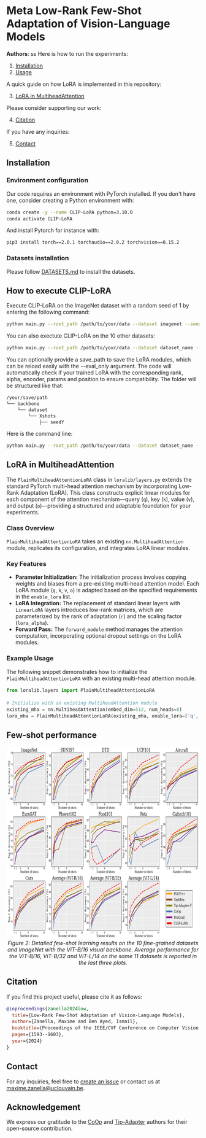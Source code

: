 # Meta Low-Rank Few-Shot Adaptation of Vision-Language Models

**Authors**:
ss
Here is how to run the experiments:

1. [Installation](#installation) 
2. [Usage](#how-to-execute-CLIP-LoRA) 

A quick guide on how LoRA is implemented in this repository:

3. [LoRA in MultiheadAttention](#lora-in-multiheadattention)

Please consider supporting our work:

4. [Citation](#citation)

If you have any inquiries:

5. [Contact](#contact)
   

## Installation 

### Environment configuration

Our code requires an environment with PyTorch installed. If you don't have one, consider creating a Python environment with:
```bash
conda create -y --name CLIP-LoRA python=3.10.0
conda activate CLIP-LoRA
```
And install Pytorch for instance with:
```bash
pip3 install torch==2.0.1 torchaudio==2.0.2 torchvision==0.15.2
```

### Datasets installation

Please follow [DATASETS.md](DATASETS.md) to install the datasets.

## How to execute CLIP-LoRA

Execute CLIP-LoRA on the ImageNet dataset with a random seed of 1 by entering the following command:

```bash
python main.py --root_path /path/to/your/data --dataset imagenet --seed 1
```

You can also exectute CLIP-LoRA on the 10 other datasets:

```bash
python main.py --root_path /path/to/your/data --dataset dataset_name --seed 1
```

You can optionally provide a save_path to save the LoRA modules, which can be reload easily with the --eval_only argument. The code will automatically check if your trained LoRA with the corresponding rank, alpha, encoder, params and position to ensure compatibility. The folder will be structured like that:
```
/your/save/path
└── backbone
    └── dataset
        └── Xshots
            ├── seedY
```

Here is the command line:
```bash
python main.py --root_path /path/to/your/data --dataset dataset_name --seed 1 --save_path /your/save/path --eval_only 
```

## LoRA in MultiheadAttention

The `PlainMultiheadAttentionLoRA` class in `loralib/layers.py` extends the standard PyTorch multi-head attention mechanism by incorporating Low-Rank Adaptation (LoRA). This class constructs explicit linear modules for each component of the attention mechanism—query (`q`), key (`k`), value (`v`), and output (`o`)—providing a structured and adaptable foundation for your experiments.

### Class Overview

`PlainMultiheadAttentionLoRA` takes an existing `nn.MultiheadAttention` module, replicates its configuration, and integrates LoRA linear modules.

### Key Features

- **Parameter Initialization:** The initialization process involves copying weights and biases from a pre-existing multi-head attention model. Each LoRA module (`q`, `k`, `v`, `o`) is adapted based on the specified requirements in the `enable_lora` list.
- **LoRA Integration:** The replacement of standard linear layers with `LinearLoRA` layers introduces low-rank matrices, which are parameterized by the rank of adaptation (`r`) and the scaling factor (`lora_alpha`).
- **Forward Pass:** The `forward_module` method manages the attention computation, incorporating optional dropout settings on the LoRA modules.

### Example Usage

The following snippet demonstrates how to initialize the `PlainMultiheadAttentionLoRA` with an existing multi-head attention module.

```python
from loralib.layers import PlainMultiheadAttentionLoRA

# Initialize with an existing MultiheadAttention module
existing_mha = nn.MultiheadAttention(embed_dim=512, num_heads=8)
lora_mha = PlainMultiheadAttentionLoRA(existing_mha, enable_lora=['q', 'k', 'v', 'o'], r=4, lora_alpha=2)
```

## Few-shot performance

<p align="center">
  <img src="few_shot.png" alt="few_shot" width="750" height="500">
  <br>
  <em>Figure 2: Detailed few-shot learning results on the 10 fine-grained datasets and ImageNet with the ViT-B/16 visual backbone. Average performance for the ViT-B/16, ViT-B/32 and ViT-L/14 on the same 11 datasets is reported in the last three plots.</em>
</p>

## Citation

If you find this project useful, please cite it as follows:

```bibtex
@inproceedings{zanella2024low,
  title={Low-Rank Few-Shot Adaptation of Vision-Language Models},
  author={Zanella, Maxime and Ben Ayed, Ismail},
  booktitle={Proceedings of the IEEE/CVF Conference on Computer Vision and Pattern Recognition Workshops},
  pages={1593--1603},
  year={2024}
}
```

## Contact

For any inquiries, feel free to [create an issue](https://github.com/MaxZanella/CLIP-LoRA/issues) or contact us at [maxime.zanella@uclouvain.be](mailto:maxime.zanella@uclouvain.be).

## Acknowledgement

We express our gratitude to the [CoOp](https://github.com/KaiyangZhou/CoOp) and [Tip-Adapter](https://github.com/gaopengcuhk/Tip-Adapter) authors for their open-source contribution.


